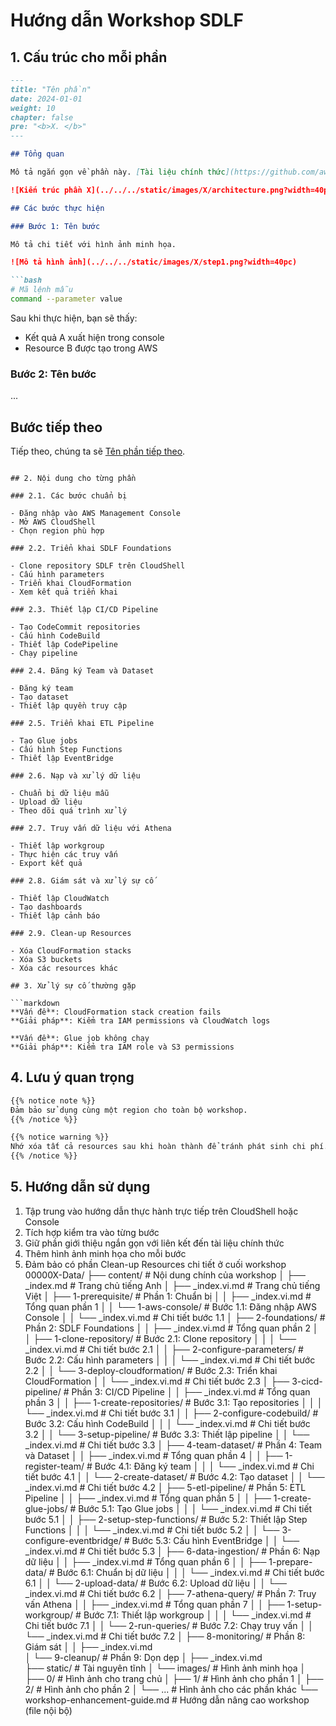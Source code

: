 # Hướng dẫn Workshop SDLF

## 1. Cấu trúc cho mỗi phần

```markdown
---
title: "Tên phần"
date: 2024-01-01
weight: 10
chapter: false
pre: "<b>X. </b>"
---

## Tổng quan

Mô tả ngắn gọn về phần này. [Tài liệu chính thức](https://github.com/awslabs/aws-serverless-data-lake-framework)

![Kiến trúc phần X](../../../static/images/X/architecture.png?width=40pc)

## Các bước thực hiện

### Bước 1: Tên bước

Mô tả chi tiết với hình ảnh minh họa.

![Mô tả hình ảnh](../../../static/images/X/step1.png?width=40pc)

```bash
# Mã lệnh mẫu
command --parameter value
```

Sau khi thực hiện, bạn sẽ thấy:
- Kết quả A xuất hiện trong console
- Resource B được tạo trong AWS

### Bước 2: Tên bước

...

## Bước tiếp theo

Tiếp theo, chúng ta sẽ [Tên phần tiếp theo](link-to-next-section).
```

## 2. Nội dung cho từng phần

### 2.1. Các bước chuẩn bị

- Đăng nhập vào AWS Management Console
- Mở AWS CloudShell
- Chọn region phù hợp

### 2.2. Triển khai SDLF Foundations

- Clone repository SDLF trên CloudShell
- Cấu hình parameters
- Triển khai CloudFormation
- Xem kết quả triển khai

### 2.3. Thiết lập CI/CD Pipeline

- Tạo CodeCommit repositories
- Cấu hình CodeBuild
- Thiết lập CodePipeline
- Chạy pipeline

### 2.4. Đăng ký Team và Dataset

- Đăng ký team
- Tạo dataset
- Thiết lập quyền truy cập

### 2.5. Triển khai ETL Pipeline

- Tạo Glue jobs
- Cấu hình Step Functions
- Thiết lập EventBridge

### 2.6. Nạp và xử lý dữ liệu

- Chuẩn bị dữ liệu mẫu
- Upload dữ liệu
- Theo dõi quá trình xử lý

### 2.7. Truy vấn dữ liệu với Athena

- Thiết lập workgroup
- Thực hiện các truy vấn
- Export kết quả

### 2.8. Giám sát và xử lý sự cố

- Thiết lập CloudWatch
- Tạo dashboards
- Thiết lập cảnh báo

### 2.9. Clean-up Resources

- Xóa CloudFormation stacks
- Xóa S3 buckets
- Xóa các resources khác

## 3. Xử lý sự cố thường gặp

```markdown
**Vấn đề**: CloudFormation stack creation fails
**Giải pháp**: Kiểm tra IAM permissions và CloudWatch logs

**Vấn đề**: Glue job không chạy
**Giải pháp**: Kiểm tra IAM role và S3 permissions
```

## 4. Lưu ý quan trọng

```markdown
{{% notice note %}}
Đảm bảo sử dụng cùng một region cho toàn bộ workshop.
{{% /notice %}}

{{% notice warning %}}
Nhớ xóa tất cả resources sau khi hoàn thành để tránh phát sinh chi phí.
{{% /notice %}}
```

## 5. Hướng dẫn sử dụng

1. Tập trung vào hướng dẫn thực hành trực tiếp trên CloudShell hoặc Console
2. Tích hợp kiểm tra vào từng bước
3. Giữ phần giới thiệu ngắn gọn với liên kết đến tài liệu chính thức
4. Thêm hình ảnh minh họa cho mỗi bước
5. Đảm bảo có phần Clean-up Resources chi tiết ở cuối workshop
00000X-Data/
├── content/                           # Nội dung chính của workshop
│   ├── _index.md                      # Trang chủ tiếng Anh
│   ├── _index.vi.md                   # Trang chủ tiếng Việt
│   ├── 1-prerequisite/                # Phần 1: Chuẩn bị
│   │   ├── _index.vi.md               # Tổng quan phần 1
│   │   └── 1-aws-console/             # Bước 1.1: Đăng nhập AWS Console
│   │       └── _index.vi.md           # Chi tiết bước 1.1
│   ├── 2-foundations/                 # Phần 2: SDLF Foundations
│   │   ├── _index.vi.md               # Tổng quan phần 2
│   │   ├── 1-clone-repository/        # Bước 2.1: Clone repository
│   │   │   └── _index.vi.md           # Chi tiết bước 2.1
│   │   ├── 2-configure-parameters/    # Bước 2.2: Cấu hình parameters
│   │   │   └── _index.vi.md           # Chi tiết bước 2.2
│   │   └── 3-deploy-cloudformation/   # Bước 2.3: Triển khai CloudFormation
│   │       └── _index.vi.md           # Chi tiết bước 2.3
│   ├── 3-cicd-pipeline/               # Phần 3: CI/CD Pipeline
│   │   ├── _index.vi.md               # Tổng quan phần 3
│   │   ├── 1-create-repositories/     # Bước 3.1: Tạo repositories
│   │   │   └── _index.vi.md           # Chi tiết bước 3.1
│   │   ├── 2-configure-codebuild/     # Bước 3.2: Cấu hình CodeBuild
│   │   │   └── _index.vi.md           # Chi tiết bước 3.2
│   │   └── 3-setup-pipeline/          # Bước 3.3: Thiết lập pipeline
│   │       └── _index.vi.md           # Chi tiết bước 3.3
│   ├── 4-team-dataset/                # Phần 4: Team và Dataset
│   │   ├── _index.vi.md               # Tổng quan phần 4
│   │   ├── 1-register-team/           # Bước 4.1: Đăng ký team
│   │   │   └── _index.vi.md           # Chi tiết bước 4.1
│   │   └── 2-create-dataset/          # Bước 4.2: Tạo dataset
│   │       └── _index.vi.md           # Chi tiết bước 4.2
│   ├── 5-etl-pipeline/                # Phần 5: ETL Pipeline
│   │   ├── _index.vi.md               # Tổng quan phần 5
│   │   ├── 1-create-glue-jobs/        # Bước 5.1: Tạo Glue jobs
│   │   │   └── _index.vi.md           # Chi tiết bước 5.1
│   │   ├── 2-setup-step-functions/    # Bước 5.2: Thiết lập Step Functions
│   │   │   └── _index.vi.md           # Chi tiết bước 5.2
│   │   └── 3-configure-eventbridge/   # Bước 5.3: Cấu hình EventBridge
│   │       └── _index.vi.md           # Chi tiết bước 5.3
│   ├── 6-data-ingestion/              # Phần 6: Nạp dữ liệu
│   │   ├── _index.vi.md               # Tổng quan phần 6
│   │   ├── 1-prepare-data/            # Bước 6.1: Chuẩn bị dữ liệu
│   │   │   └── _index.vi.md           # Chi tiết bước 6.1
│   │   └── 2-upload-data/             # Bước 6.2: Upload dữ liệu
│   │       └── _index.vi.md           # Chi tiết bước 6.2
│   ├── 7-athena-query/                # Phần 7: Truy vấn Athena
│   │   ├── _index.vi.md               # Tổng quan phần 7
│   │   ├── 1-setup-workgroup/         # Bước 7.1: Thiết lập workgroup
│   │   │   └── _index.vi.md           # Chi tiết bước 7.1
│   │   └── 2-run-queries/             # Bước 7.2: Chạy truy vấn
│   │       └── _index.vi.md           # Chi tiết bước 7.2
│   ├── 8-monitoring/                  # Phần 8: Giám sát
│   │   ├── _index.vi.md              
│   └── 9-cleanup/                     # Phần 9: Dọn dẹp
│       ├── _index.vi.md               
├── static/                            # Tài nguyên tĩnh
│   └── images/                        # Hình ảnh minh họa
│       ├── 0/                         # Hình ảnh cho trang chủ
│       ├── 1/                         # Hình ảnh cho phần 1
│       ├── 2/                         # Hình ảnh cho phần 2
│       └── ...                        # Hình ảnh cho các phần khác
└── workshop-enhancement-guide.md      # Hướng dẫn nâng cao workshop (file nội bộ)
